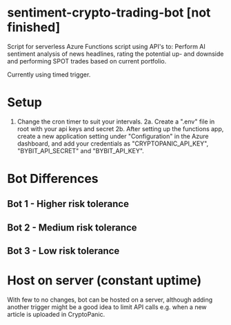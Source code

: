 # sentiment-crypto-trading-bot [not finished]

Script for serverless Azure Functions script using API's to: Perform AI sentiment analysis of news headlines, rating the potential up- and downside and performing SPOT trades based on current portfolio.

Currently using timed trigger.

# Setup
1. Change the cron timer to suit your intervals. 
2a. Create a ".env" file in root with your api keys and secret
2b. After setting up the functions app, create a new application setting under "Configuration" in the Azure dashboard, and add your credentials as
"CRYPTOPANIC_API_KEY", "BYBIT_API_SECRET" and "BYBIT_API_KEY".


# Bot Differences

## Bot 1 - Higher risk tolerance
## Bot 2 - Medium risk tolerance
## Bot 3 - Low risk tolerance

# Host on server (constant uptime)
With few to no changes, bot can be hosted on a server, although adding another trigger might be a good idea to limit API calls e.g. when a new article is uploaded in CryptoPanic.
